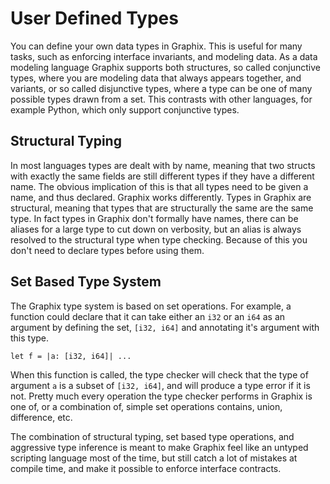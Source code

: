 # User Defined Types

You can define your own data types in Graphix. This is useful for many tasks,
such as enforcing interface invariants, and modeling data. As a data modeling
language Graphix supports both structures, so called conjunctive types, where
you are modeling data that always appears together, and variants, or so called
disjunctive types, where a type can be one of many possible types drawn from a
set. This contrasts with other languages, for example Python, which only support
conjunctive types.

## Structural Typing

In most languages types are dealt with by name, meaning that two structs with
exactly the same fields are still different types if they have a different name.
The obvious implication of this is that all types need to be given a name, and
thus declared. Graphix works differently. Types in Graphix are structural,
meaning that types that are structurally the same are the same type. In fact
types in Graphix don't formally have names, there can be aliases for a large
type to cut down on verbosity, but an alias is always resolved to the structural
type when type checking. Because of this you don't need to declare types before
using them.

## Set Based Type System

The Graphix type system is based on set operations. For example, a function
could declare that it can take either an `i32` or an `i64` as an argument by
defining the set, `[i32, i64]` and annotating it's argument with this type.

```graphix
let f = |a: [i32, i64]| ...
```

When this function is called, the type checker will check that the type of
argument `a` is a subset of `[i32, i64]`, and will produce a type error if it is
not. Pretty much every operation the type checker performs in Graphix is one of,
or a combination of, simple set operations contains, union, difference, etc.

The combination of structural typing, set based type operations, and aggressive
type inference is meant to make Graphix feel like an untyped scripting language
most of the time, but still catch a lot of mistakes at compile time, and make it
possible to enforce interface contracts.

